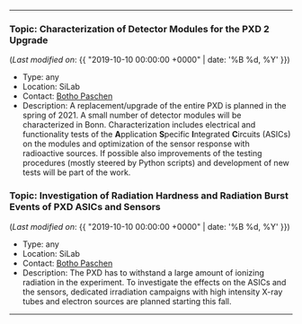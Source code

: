 ***

### Topic: Characterization of Detector Modules for the PXD 2 Upgrade

(_Last modified on_: {{ "2019-10-10 00:00:00 +0000" | date: '%B %d, %Y' }})

- Type: any
- Location: SiLab
- Contact: [Botho Paschen](mailto:paschen@physik.uni-bonn.de)
- Description: A replacement/upgrade of the entire PXD is planned in the spring of 2021. A small number of detector modules will be characterized in Bonn. Characterization includes electrical and functionality tests of the **A**pplication **S**pecific **I**ntegrated **C**ircuits (ASICs) on the modules and optimization of the sensor response with radioactive sources. If possible also improvements of the testing procedures (mostly steered by Python scripts) and development of new tests will be part of the work.

### Topic: Investigation of Radiation Hardness and Radiation Burst Events of PXD ASICs and Sensors

(_Last modified on_: {{ "2019-10-10 00:00:00 +0000" | date: '%B %d, %Y' }})
- Type: any
- Location: SiLab
- Contact: [Botho Paschen](mailto:paschen@physik.uni-bonn.de)
- Description: The PXD has to withstand a large amount of ionizing radiation in the experiment. To investigate the effects on the ASICs and the sensors, dedicated irradiation campaigns with high intensity X-ray tubes and electron sources are planned starting this fall.

***
